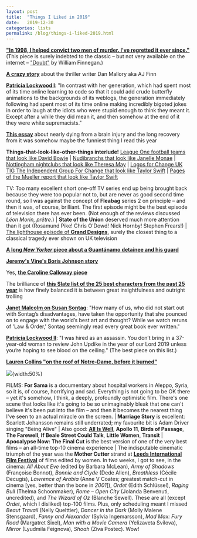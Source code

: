 ```yaml
---
layout: post
title:  "Things I Liked in 2019"
date:   2019-12-30
categories: lists
permalink: /blog/things-i-liked-2019.html
---
```


**["In 1998, I helped convict two men of murder. I’ve regretted it ever since."](https://slate.com/news-and-politics/2019/03/juror-revisits-murder-trial-20-years-later.html)** (This piece is surely indebted to the classic – but not very available on the internet – ["Doubt"](https://www.newyorker.com/magazine/1994/01/31/doubt-3) by William Finnegan.)

**[A crazy story](https://www.newyorker.com/magazine/2019/02/11/a-suspense-novelists-trail-of-deceptions)** about the thriller writer Dan Mallory aka AJ Finn

**[Patricia Lockwood I](https://www.lrb.co.uk/the-paper/v41/n04/patricia-lockwood/the-communal-mind)**: "In contrast with her generation, which had spent most of its time online learning to code so that it could add crude butterfly animations to the backgrounds of its weblogs, the generation immediately following had spent most of its time online making incredibly bigoted jokes in order to laugh at the idiots who were stupid enough to think they meant it. Except after a while they did mean it, and then somehow at the end of it they were white supremacists." 

**[This essay](https://deadspin.com/the-night-the-lights-went-out-1834298070)** about nearly dying from a brain injury and the long recovery from it was somehow maybe the funniest thing I read this year

**Things-that-look-like-other-things interlude!** [League One football teams that look like David Bowie](https://twitter.com/HannahAlOthman/status/1122954195324342273) \| [Nudibranchs that look like Janelle Monae](https://twitter.com/thomaspoptart/status/1121068374526574592) \| [Nottingham nightclubs that look like Theresa May](https://twitter.com/LilyAdlingt0n/status/1134210523472564246) \| [Logos for Change UK TIG The Independent Group For Change that look like Taylor Swift](https://twitter.com/flashboy/status/1120648812538793985) \| [Pages of the Mueller report that look like Taylor Swift](https://twitter.com/ohcauseshesdead/status/1119050035474264065)

TV: Too many excellent short one-off TV series end up being brought back because they were too popular not to, but are never as good second time round, so I was against the concept of **Fleabag** series 2 on principle – and then it was, of course, brilliant. The first episode might be the best episode of television there has ever been. (Not enough of the reviews discussed *Léon Morin, prêtre*.) \| **State of the Union** deserved much more attention than it got (Rosamund Pike! Chris O'Dowd! Nick Hornby! Stephen Frears!) \| [The lighthouse episode of **Grand Designs**](https://www.channel4.com/programmes/grand-designs/on-demand/62456-002), surely the closest thing to a classical tragedy ever shown on UK television 

**[A long *New Yorker* piece about a Guantánamo detainee and his guard](https://www.newyorker.com/magazine/2019/04/22/guantanamos-darkest-secret)**

**[Jeremy's Vine's Boris Johnson story](https://www.facebook.com/1691455784407633/posts/2449074521979085/)**

Yes, **[the Caroline Calloway piece](https://www.thecut.com/2019/09/the-story-of-caroline-calloway-and-her-ghostwriter-natalie.html)**

The brilliance of **[this Slate list of the 25 best characters from the past 25 year](https://slate.com/culture/2019/08/most-important-characters-movies-tv-books-21st-century.html)** is how finely balanced it is between great insightfulness and outright trolling

**[Janet Malcolm on Susan Sontag](https://www.newyorker.com/magazine/2019/09/23/susan-sontag-and-the-unholy-practice-of-biography)**: "How many of us, who did not start out with Sontag’s disadvantages, have taken the opportunity that she pounced on to engage with the world’s best art and thought? While we watch reruns of 'Law & Order,' Sontag seemingly read every great book ever written."

**[Patricia Lockwood II](https://www.lrb.co.uk/the-paper/v41/n19/patricia-lockwood/malfunctioning-sex-robot)**: "I was hired as an assassin. You don’t bring in a 37-year-old woman to review John Updike in the year of our Lord 2019 unless you’re hoping to see blood on the ceiling." (The best piece on this list.)

**[Lauren Collins "on the roof of Notre-Dame, before it burned"](https://www.newyorker.com/news/dispatch/on-the-roof-of-notre-dame-before-it-burned)**

![](https://c.tenor.com/oNmVQ56FSMkAAAAC/rabbit-funny.gif){width:50%}

FILMS: **For Sama** is a documentary about hospital workers in Aleppo, Syria, so it is, of course, horrifying and sad. Everything is not going to be OK there – yet it's somehow, I think, a deeply, profoundly optimistic film. There's one scene that looks like it's going to be so unimaginably bleak that one can't believe it's been put into the film – and then it becomes the nearest thing I've seen to an actual miracle on the screen. \| **Marriage Story** is excellent: Scarlett Johansson remains still underrated; my favourite bit is Adam Driver singing "Being Alive" \| Also good: [**All Is Well**](https://www.netflix.com/title/81030855), **Apollo 11**, **Birds of Passage**, **The Farewell**, **If Beale Street Could Talk**, **Little Women**, **Transit** \| **Apocalypse Now: The Final Cut** is the best version of one of the very best films – an all-time top-10 cinema experience \| The indisputable cinematic triumph of the year was the **Mother Cutter** strand at [**Leeds International Film Festival**](https://www.leedsfilm.com/media/7055/liff-2019-guide-low-res.pdf) of films edited by women. In two weeks, I got to see, in the cinema: *All About Eve* (edited by Barbara McLean), *Army of Shadows* (Françoise Bonnot), *Bonnie and Clyde* (Dede Allen), *Breathless* (Cécile Decugis), *Lawrence of Arabia* (Anne V Coates; greatest match-cut in cinema [yes, better than the bone in *2001*]), *Ordet* (Edith Schlüssel), *Raging Bull* (Thelma Schoonmaker), *Rome – Open City* (Jolanda Benvenuti, uncredited), and *The Wizard of Oz* (Blanche Sewell). These are all (except *Ordet*, which I disliked) top-100 films. Plus, only scheduling meant I missed *Beaut Travail* (Nelly Quelttier), *Dancer in the Dark* (Molly Malene Stensgaard), *Fanny and Alexander* (Sylvia Ingemarsson), *Mad Max: Fury Road* (Margatret Sixel), *Man with a Movie Camera* (Yelizaveta Svilova), *Mirror* (Lyudmila Feignova), *Shoah* (Ziva Postec). Wow! 



<!--
Rosner Trump McDs
Stephen Bush Corbyn book review


Nancy Fourth Wall https://twitter.com/SluggoIsLit/status/1086890915145437184

Egg Roll
Everest queue photo https://pbs.twimg.com/media/D7XioHDXoAMEdkU.jpg
https://twitter.com/IcelandicEcon/status/1152095628421423104
https://kottke.org/19/07/abstract-aerial-art
Banterblitz
Bunny jumping into bin
Good tweet by me https://twitter.com/mpaldridge/status/1196522547527012352  https://twitter.com/PeteNewbon/status/1212166263826518016

Fleabag
State of the Union
Grand designs 19:6

Reply all phone in march
Baby Shark Decoder Ring
Last Days of August
Tyler
Thom Yorke’s DID

Wimbledon/CWC
Sco Eng rugby
Ashes 3

Shaw, And So

Old: Chagall, Hogs/Hogs
-->
